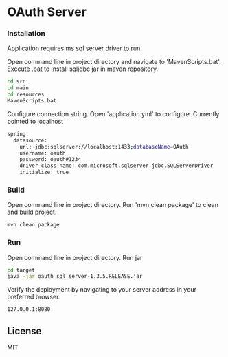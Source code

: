# OAuth Server


### Installation

Application requires ms sql server driver to run.

Open command line in project directory and navigate to 'MavenScripts.bat'. Execute .bat to install sqljdbc jar in maven repository. 

```sh
cd src
cd main
cd resources
MavenScripts.bat
```

Configure connection string. Open 'application.yml' to configure. Currently pointed to localhost

```sh
spring:
  datasource:
    url: jdbc:sqlserver://localhost:1433;databaseName=OAuth
    username: oauth
    password: oauth#1234
    driver-class-name: com.microsoft.sqlserver.jdbc.SQLServerDriver
    initialize: true
```

### Build
Open command line in project directory. Run 'mvn clean package' to clean and build project. 

```sh
mvn clean package
```

### Run

Open command line in project directory. Run jar 

```sh
cd target
java -jar oauth_sql_server-1.3.5.RELEASE.jar
```


Verify the deployment by navigating to your server address in your preferred browser.

```sh
127.0.0.1:8080
```


License
----

MIT





